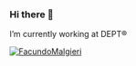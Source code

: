 ### Hi there 👋  

I’m currently working at DEPT® 

<a href="https://github.com/anuraghazra/github-readme-stats">
  <img align="center" src="https://github-readme-stats.vercel.app/api?username=FacundoMalgieri&show_icons=true&count_private=true" alt="FacundoMalgieri" />
</a>

<!--  <a href="https://github.com/anuraghazra/github-readme-stats">-->
<!--    <img align="center" src="https://github-readme-stats.vercel.app/api/wakatime?username=@FacundoMalgieri" alt="FacundoMalgieri" />-->
<!--  </a>-->
